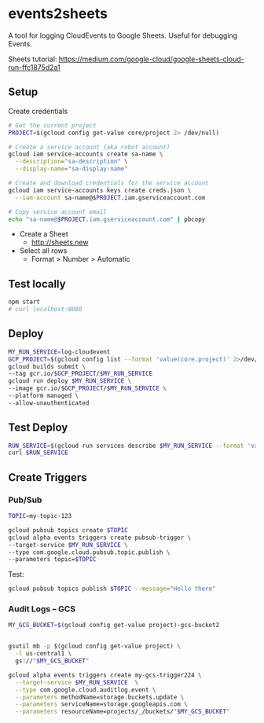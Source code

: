 # events2sheets

A tool for logging CloudEvents to Google Sheets. Useful for debugging Events.

Sheets tutorial: https://medium.com/google-cloud/google-sheets-cloud-run-ffc1875d2a1

## Setup

Create credentials

```sh
# Get the current project
PROJECT=$(gcloud config get-value core/project 2> /dev/null)

# Create a service account (aka robot account)
gcloud iam service-accounts create sa-name \
  --description="sa-description" \
  --display-name="sa-display-name"

# Create and download credentials for the service account
gcloud iam service-accounts keys create creds.json \
  --iam-account sa-name@$PROJECT.iam.gserviceaccount.com

# Copy service account email
echo "sa-name@$PROJECT.iam.gserviceaccount.com" | pbcopy
```

- Create a Sheet
  - http://sheets.new
- Select all rows
  - Format > Number > Automatic

## Test locally

```sh
npm start
# curl localhost:8080
```

## Deploy

```sh
MY_RUN_SERVICE=log-cloudevent
GCP_PROJECT=$(gcloud config list --format 'value(core.project)' 2>/dev/null)
gcloud builds submit \
--tag gcr.io/$GCP_PROJECT/$MY_RUN_SERVICE
gcloud run deploy $MY_RUN_SERVICE \
--image gcr.io/$GCP_PROJECT/$MY_RUN_SERVICE \
--platform managed \
--allow-unauthenticated
```

## Test Deploy

```sh
RUN_SERVICE=$(gcloud run services describe $MY_RUN_SERVICE --format 'value(status.address.url)')
curl $RUN_SERVICE
```

## Create Triggers

### Pub/Sub

```sh
TOPIC=my-topic-123

gcloud pubsub topics create $TOPIC
gcloud alpha events triggers create pubsub-trigger \
--target-service $MY_RUN_SERVICE \
--type com.google.cloud.pubsub.topic.publish \
--parameters topic=$TOPIC
```

Test:

```sh
gcloud pubsub topics publish $TOPIC --message="Hello there"
```

### Audit Logs – GCS

```sh
MY_GCS_BUCKET=$(gcloud config get-value project)-gcs-bucket2


gsutil mb -p $(gcloud config get-value project) \
  -l us-central1 \
  gs://"$MY_GCS_BUCKET"
```

```sh
gcloud alpha events triggers create my-gcs-trigger224 \
  --target-service $MY_RUN_SERVICE  \
  --type com.google.cloud.auditlog.event \
  --parameters methodName=storage.buckets.update \
  --parameters serviceName=storage.googleapis.com \
  --parameters resourceName=projects/_/buckets/"$MY_GCS_BUCKET"
```
